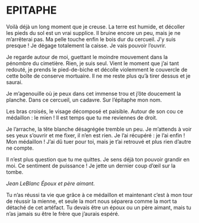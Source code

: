 # EPITAPHE

Voilà déjà un long moment que je creuse. La terre est humide, et décoller les pieds du sol est un vrai supplice. Il bruine encore un peu, mais je ne m’arrêterai pas. Ma pelle touche enfin le bois dur du cercueil. J’y suis presque ! Je dégage totalement la caisse. Je vais pouvoir l’ouvrir.

Je regarde autour de moi, guettant le moindre mouvement dans la pénombre du cimetière. Rien, je suis seul. Vient le moment que j’ai tant redouté, je prends le pied-de-biche et décolle violemment le couvercle de cette boîte de conserve mortuaire. Il ne me reste plus qu’à tirer dessus et je saurai.

Je m’agenouille où je peux dans cet immense trou et j’ôte doucement la planche. Dans ce cercueil, un cadavre. Sur l’épitaphe mon nom.

Les bras croisés, le visage décomposé et paisible. Autour de son cou ce médaillon : le mien ! Il est temps que tu me reviennes de droit. 

Je l’arrache, la tête blanche désagrégée tremble un peu. Je m’attends à voir ses yeux s’ouvrir et me fixer, il n’en est rien. Je l’ai récupéré : je l’ai enfin ! Mon médaillon ! J’ai dû tuer pour toi, mais je t’ai retrouvé et plus rien d’autre ne compte.

Il n’est plus question que tu me quittes. Je sens déjà ton pouvoir grandir en moi. Ce sentiment de puissance ! Je jette un dernier coup d’œil sur la tombe.

_Jean LeBlanc_
_Époux et père aimant._

Tu n’as réussi ta vie que grâce à ce médaillon et maintenant c’est à mon tour de réussir la mienne, et seule la mort nous séparera comme la mort ta détaché de cet artéfact. Tu devais être un époux ou un père aimant, mais tu n’as jamais su être le frère que j’aurais espéré. 

